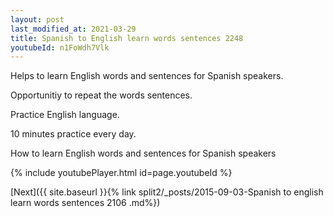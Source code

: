 ```yaml
---
layout: post
last_modified_at: 2021-03-29
title: Spanish to English learn words sentences 2248 
youtubeId: n1FoWdh7Vlk
---
```

 
 
Helps to learn English words and sentences for Spanish speakers.

Opportunitiy to repeat the words sentences. 

Practice English language. 
 
10 minutes practice every day. 
 
How to learn English words and sentences for Spanish speakers 
 
{% include youtubePlayer.html id=page.youtubeId %}
 
 
[Next]({{ site.baseurl }}{% link  split2/_posts/2015-09-03-Spanish to english learn words sentences 2106 .md%})
 
